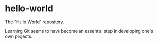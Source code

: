 # hello-world
The "Hello World" repository.

Learning Git seems to have become an essential step in developing one's own projects.  
